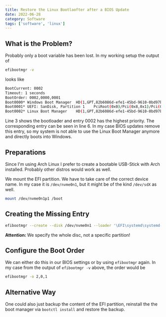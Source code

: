 ```yaml
---
title: Restore the Linux Bootlaofter after a BIOS Update
date: 2022-06-28
category: Software
tags: ['software', 'linux']
---
```


## What is the Problem?

Probably only a boot variable has been lost. In my working setup the output of

``` sh
efibootmgr -v
```

looks like 

``` sh {linenos=inline}
BootCurrent: 0002
Timeout: 1 seconds
BootOrder: 0002,0000,0001
Boot0000* Windows Boot Manager  HD(1,GPT,82b6086d-efe1-45bd-9610-0bd97b8d1dfb,0x800,0x32000)/File(\EFI\MICROSOFT\BOOT\BOOTMGFW.EFI)WINDOWS.........x...B.C.D.O.B.J.E.C.T.=.{.9.d.e.a.8.6.2.c.-.5.c.d.d.-.4.e.7.0.-.a.c.c.1.-.f.3.2.b.3.4.4.d.4.7.9.5.}...a................
Boot0001* UEFI: SanDisk, Partition 1    PciRoot(0x0)/Pci(0x8,0x1)/Pci(0x0,0x3)/USB(6,0)/HD(1,MBR,0x134f5,0x800,0x729b800)..BO
Boot0002* Linux Boot Manager    HD(1,GPT,82b6086d-efe1-45bd-9610-0bd97b8d1dfb,0x800,0x32000)/File(\EFI\SYSTEMD\SYSTEMD-BOOTX64.EFI)
```

Line 3 shows the bootloader and entry 0002 has the highest priority. The corresponding entry can be seen in line 6. In my case BIOS updates remove this entry, so my system is not able to use the Linux Boot Manager anymore and directly boots into Windows.

## Preparations

Since I'm using Arch Linux I prefer to create a bootable USB-Stick with Arch installed. Probably other distros would work as well.

We mount the EFI partition. We have to take care of the correct device name. In my case it is `/dev/nvme0n1`, but it might be of the kind `/dev/sdX` as well.

~~~ sh
mount /dev/nvme0n1p1 /boot
~~~

## Creating the Missing Entry

~~~ sh
efibootmgr --create --disk /dev/nvme0n1 --loader '\EFI\systemd\systemd-bootx64.efi' --label 'Linux Boot Manager' --verbose
~~~

<p class="notice--info"><strong>Attention: </strong> We specify the whole disc, not a specific partition!</p>

## Configure the Boot Order

We can either do this in our BIOS settings or by using `efibootmgr` again. In my case from the output of `efibootmgr -v` above, the order would be

~~~ sh
efibootmgr -o 2,0,1
~~~

## Alternative Way
One could also just backup the content of the EFI partition, reinstall the the boot manager via `bootctl install` and restore the backup.